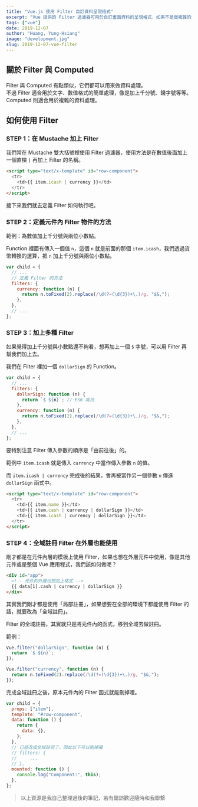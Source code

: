 ```yaml
---
title: "Vue.js 使用 Filter 自訂資料呈現格式"
excerpt: "Vue 提供的 Filter 過濾器可用於自訂畫面資料的呈現格式，如果不是做複雜的資料處理，只是做簡單調整的話，就很適合使用 Filter。"
tags: ["vue"]
date: 2019-12-07
author: "Huang, Yung-Hsiang"
image: "development.jpg"
slug: 2019-12-07-vue-filter
---
```


## 關於 Filter 與 Computed

Filter 與 Computed 有點類似，它們都可以用來做資料處理。  
不過 Filter 適合用於文字、數值格式的簡單處理，像是加上千分號、錢字號等等。  
Computed 則適合用於複雜的資料處理。

## 如何使用 Filter

### STEP 1：在 Mustache 加上 Filter

我們常在 Mustache 雙大括號裡使用 Filter 過濾器，使用方法是在數值後面加上一個直槓 `|` 再加上 Filter 的名稱。

```html
<script type="text/x-template" id="row-component">
  <tr>
    <td>{{ item.icash | currency }}</td>
  </tr>
</script>
```

接下來我們就去定義 Filter 如何執行吧。

### STEP 2：定義元件內 Filter 物件的方法

範例：為數值加上千分號與兩位小數點。

Function 裡面有傳入一個值 `n`，這個 `n` 就是前面的那個 `item.icash`，我們透過貨幣轉換的運算，把 `n` 加上千分號與兩位小數點。

```javascript
var child = {
  // ...
  // 定義 Filter 的方法
  filters: {
    currency: function (n) {
      return n.toFixed(2).replace(/\d(?=(\d{3})+\.)/g, "$&,");
    },
  },
  // ...
};
```

### STEP 3：加上多種 Filter

如果覺得加上千分號與小數點還不夠看，想再加上一個 `$` 字號，可以用 Filter 再幫我們加上去。

我們在 Filter 裡加一個 `dollarSign` 的 Function。

```javascript
var child = {
  // ...
  filters: {
    dollarSign: function (n) {
      return `$ ${n}`; // ES6 寫法
    },
    currency: function (n) {
      return n.toFixed(2).replace(/\d(?=(\d{3})+\.)/g, "$&,");
    },
  },
  // ...
};
```

要特別注意 Filter 傳入參數的順序是「由前往後」的。

範例中 `item.icash` 就是傳入 `currency` 中當作傳入參數 `n` 的值。

而 `item.icash | currency` 完成後的結果，會再被當作另一個參數 `n` 傳進 `dollarSign` 函式中。

```html
<script type="text/x-template" id="row-component">
  <tr>
    <td>{{ item.name }}</td>
    <td>{{ item.cash | currency | dollarSign }}</td>
    <td>{{ item.icash | currency | dollarSign }}</td>
  </tr>
</script>
```

### STEP 4：全域註冊 Filter 在外層也能使用

剛才都是在元件內層的模板上使用 Filter，如果也想在外層元件中使用，像是其他元件或是整個 Vue 應用程式，我們該如何做呢？

```html
<div id="app">
  <!-- 元件的外層也想加上格式 -->
  {{ data[1].cash | currency | dollarSign }}
</div>
```

其實我們剛才都是使用「局部註冊」，如果想要在全部的環境下都能使用 Filter 的話，就要改為「全域註冊」。

Filter 的全域註冊，其實就只是將元件內的函式，移到全域去做註冊。

範例：

```javascript
Vue.filter("dollarSign", function (n) {
  return `$ ${n}`;
});

Vue.filter("currency", function (n) {
  return n.toFixed(2).replace(/\d(?=(\d{3})+\.)/g, "$&,");
});
```

完成全域註冊之後，原本元件內的 Filter 函式就能刪掉哩。

```javascript
var child = {
  props: ["item"],
  template: "#row-component",
  data: function () {
    return {
      data: {},
    };
  },
  // 已經改成全域註冊了，因此以下可以刪掉囉
  // filters: {
  //     ...
  // },
  mounted: function () {
    console.log("Component:", this);
  },
};
```

> 以上資源是我自己整理過後的筆記，若有錯誤歡迎隨時和我聯繫
